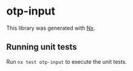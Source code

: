 # otp-input

This library was generated with [Nx](https://nx.dev).

## Running unit tests

Run `nx test otp-input` to execute the unit tests.
